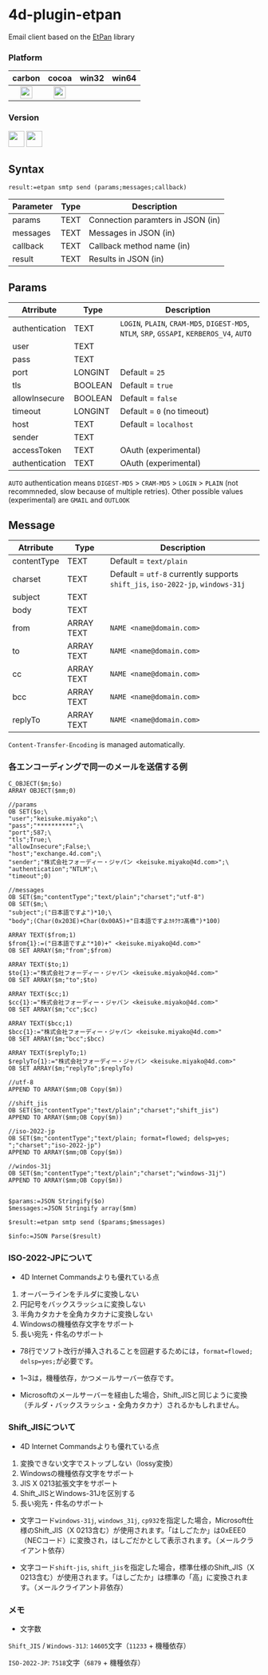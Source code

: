 # 4d-plugin-etpan
Email client based on the [EtPan](http://www.etpan.org/libetpan.html) library

### Platform

| carbon | cocoa | win32 | win64 |
|:------:|:-----:|:---------:|:---------:|
|<img src="https://cloud.githubusercontent.com/assets/1725068/22371562/1b091f0a-e4db-11e6-8458-8653954a7cce.png" width="24" height="24" />|<img src="https://cloud.githubusercontent.com/assets/1725068/22371562/1b091f0a-e4db-11e6-8458-8653954a7cce.png" width="24" height="24" />|||

### Version

<img src="https://cloud.githubusercontent.com/assets/1725068/18940649/21945000-8645-11e6-86ed-4a0f800e5a73.png" width="32" height="32" /> <img src="https://cloud.githubusercontent.com/assets/1725068/18940648/2192ddba-8645-11e6-864d-6d5692d55717.png" width="32" height="32" />

## Syntax

```
result:=etpan smtp send (params;messages;callback)
```

Parameter|Type|Description
------------|------------|----
params|TEXT|Connection paramters in JSON (in)
messages|TEXT|Messages in JSON (in)
callback|TEXT|Callback method name (in)
result|TEXT|Results in JSON (in)

## Params

Atrribute|Type|Description
------------|------------|----
authentication|TEXT|``LOGIN``, ``PLAIN``, ``CRAM-MD5``, ``DIGEST-MD5``, ``NTLM``, ``SRP``, ``GSSAPI``, ``KERBEROS_V4``, ``AUTO``
user|TEXT|
pass|TEXT|
port|LONGINT|Default = ``25``
tls|BOOLEAN|Default = ``true``
allowInsecure|BOOLEAN|Default = ``false``
timeout|LONGINT|Default = ``0`` (no timeout)
host|TEXT|Default = ``localhost``
sender|TEXT|
accessToken|TEXT|OAuth (experimental)
authentication|TEXT|OAuth (experimental)

``AUTO`` authentication means ``DIGEST-MD5`` > ``CRAM-MD5`` > ``LOGIN`` > ``PLAIN`` (not recommneded, slow because of multiple retries). Other possible values (experimental) are ``GMAIL`` and ``OUTLOOK``

## Message

Atrribute|Type|Description
------------|------------|----
contentType|TEXT|Default = ``text/plain``
charset|TEXT|Default = ``utf-8`` currently supports ``shift_jis``, ``iso-2022-jp``, ``windows-31j``
subject|TEXT|
body|TEXT|
from|ARRAY TEXT|``NAME <name@domain.com>``
to|ARRAY TEXT|``NAME <name@domain.com>``
cc|ARRAY TEXT|``NAME <name@domain.com>``
bcc|ARRAY TEXT|``NAME <name@domain.com>``
replyTo|ARRAY TEXT|``NAME <name@domain.com>``

``Content-Transfer-Encoding`` is managed automatically.

### 各エンコーディングで同一のメールを送信する例
```
C_OBJECT($m;$o)
ARRAY OBJECT($mm;0)

//params
OB SET($o;\
"user";"keisuke.miyako";\
"pass";"**********";\
"port";587;\
"tls";True;\
"allowInsecure";False;\
"host";"exchange.4d.com";\
"sender";"株式会社フォーディー・ジャパン <keisuke.miyako@4d.com>";\
"authentication";"NTLM";\
"timeout";0)

//messages
OB SET($m;"contentType";"text/plain";"charset";"utf-8")
OB SET($m;\
"subject";("日本語ですよ")*10;\
"body";(Char(0x203E)+Char(0x00A5)+"日本語ですよｶｷｸｹｺ髙橋")*100)

ARRAY TEXT($from;1)
$from{1}:=("日本語ですよ"*10)+" <keisuke.miyako@4d.com>"
OB SET ARRAY($m;"from";$from)

ARRAY TEXT($to;1)
$to{1}:="株式会社フォーディー・ジャパン <keisuke.miyako@4d.com>"
OB SET ARRAY($m;"to";$to)

ARRAY TEXT($cc;1)
$cc{1}:="株式会社フォーディー・ジャパン <keisuke.miyako@4d.com>"
OB SET ARRAY($m;"cc";$cc)

ARRAY TEXT($bcc;1)
$bcc{1}:="株式会社フォーディー・ジャパン <keisuke.miyako@4d.com>"
OB SET ARRAY($m;"bcc";$bcc)

ARRAY TEXT($replyTo;1)
$replyTo{1}:="株式会社フォーディー・ジャパン <keisuke.miyako@4d.com>"
OB SET ARRAY($m;"replyTo";$replyTo)

//utf-8
APPEND TO ARRAY($mm;OB Copy($m))

//shift_jis
OB SET($m;"contentType";"text/plain";"charset";"shift_jis")
APPEND TO ARRAY($mm;OB Copy($m))

//iso-2022-jp
OB SET($m;"contentType";"text/plain; format=flowed; delsp=yes; ";"charset";"iso-2022-jp")
APPEND TO ARRAY($mm;OB Copy($m))

//windos-31j
OB SET($m;"contentType";"text/plain";"charset";"windows-31j")
APPEND TO ARRAY($mm;OB Copy($m))


$params:=JSON Stringify($o)
$messages:=JSON Stringify array($mm)

$result:=etpan smtp send ($params;$messages)

$info:=JSON Parse($result)

```
### ISO-2022-JPについて

* 4D Internet Commandsよりも優れている点

1. オーバーラインをチルダに変換しない
1. 円記号をバックスラッシュに変換しない
1. 半角カタカナを全角カタカナに変換しない
1. Windowsの機種依存文字をサポート
1. 長い宛先・件名のサポート

* 78行でソフト改行が挿入されることを回避するためには，``format=flowed; delsp=yes;``が必要です。

* 1~3は，機種依存，かつメールサーバー依存です。

* Microsoftのメールサーバーを経由した場合，Shift_JISと同じように変換（チルダ・バックスラッシュ・全角カタカナ）されるかもしれません。

### Shift_JISについて

* 4D Internet Commandsよりも優れている点

1. 変換できない文字でストップしない（lossy変換）
1. Windowsの機種依存文字をサポート
1. JIS X 0213拡張文字をサポート
1. Shift_JISとWindows-31Jを区別する
1. 長い宛先・件名のサポート

* 文字コード``windows-31j``, ``windows_31j``, ``cp932``を指定した場合，Microsoft仕様のShift_JIS（X 0213含む）が使用されます。「はしごたか」は0xEEE0（NECコード）に変換され，はしごだかとして表示されます。（メールクライアント依存）

* 文字コード``shift-jis``, ``shift_jis``を指定した場合，標準仕様のShift_JIS（X 0213含む）が使用されます。「はしごたか」は標準の「高」に変換されます。（メールクライアント非依存）

### メモ

* 文字数

``Shift_JIS`` / ``Windows-31J``: ``14605``文字（``11233`` + 機種依存）

``ISO-2022-JP``: ``7518``文字（``6879`` + 機種依存）
